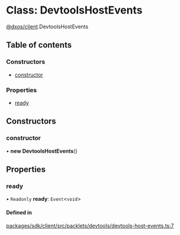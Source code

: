 # Class: DevtoolsHostEvents

[@dxos/client](../modules/dxos_client.md).DevtoolsHostEvents

## Table of contents

### Constructors

- [constructor](dxos_client.DevtoolsHostEvents.md#constructor)

### Properties

- [ready](dxos_client.DevtoolsHostEvents.md#ready)

## Constructors

### constructor

• **new DevtoolsHostEvents**()

## Properties

### ready

• `Readonly` **ready**: `Event`<`void`\>

#### Defined in

[packages/sdk/client/src/packlets/devtools/devtools-host-events.ts:7](https://github.com/dxos/dxos/blob/e3b936721/packages/sdk/client/src/packlets/devtools/devtools-host-events.ts#L7)
